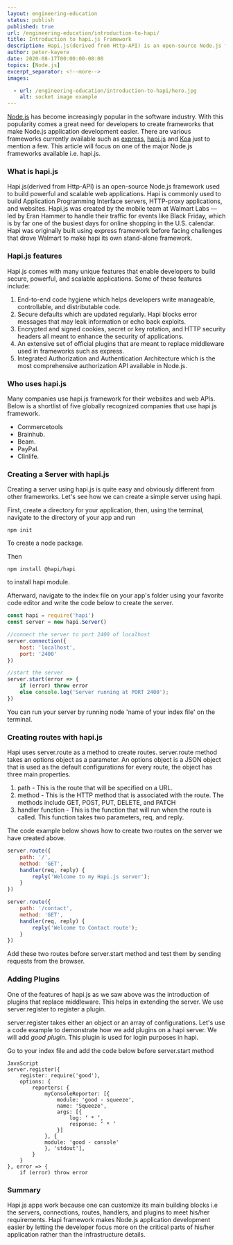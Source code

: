 ```yaml
---
layout: engineering-education
status: publish
published: true
url: /engineering-education/introduction-to-hapi/
title: Introduction to hapi.js Framework
description: Hapi.js(derived from Http-API) is an open-source Node.js framework used to build powerful and scalable web applications. We go over what is Hapi.js - what are some of its features.
author: peter-kayere
date: 2020-08-17T00:00:00-08:00
topics: [Node.js]
excerpt_separator: <!--more-->
images:

  - url: /engineering-education/introduction-to-hapi/hero.jpg
    alt: socket image example
---
```

[Node.js](https://nodejs.com) has become increasingly popular in the software industry. With this popularity comes a great need for developers to create frameworks that make Node.js application development easier. There are various frameworks currently available such as [express](https://expressjs.com), [hapi.js](https://hapi.dev) and [Koa](https://koajs.com) just to mention a few. This article will focus on one of the major Node.js frameworks available i.e. hapi.js.
<!--more-->
### What is hapi.js
Hapi.js(derived from Http-API) is an open-source Node.js framework used to build powerful and scalable web applications. Hapi is commonly used to build Application Programming Interface servers, HTTP-proxy applications, and websites.
Hapi.js was created by the mobile team at Walmart Labs — led by Eran Hammer to handle their traffic for events like Black Friday, which is by far one of the busiest days for online shopping in the U.S. calendar.
Hapi was originally built using express framework before facing challenges that drove Walmart to make hapi its own stand-alone framework.

### Hapi.js features
Hapi.js comes with many unique features that enable developers to build secure, powerful, and scalable applications.
Some of these features include:
1. End-to-end code hygiene which helps developers write manageable, controllable, and distributable code.
2. Secure defaults which are updated regularly. Hapi blocks error messages that may leak information or echo back exploits.
3. Encrypted and signed cookies, secret or key rotation, and HTTP security headers all meant to enhance the security of applications.
4. An extensive set of official plugins that are meant to replace middleware used in frameworks such as express.
5. Integrated Authorization and Authentication Architecture which is the most comprehensive authorization API available in Node.js.

### Who uses hapi.js
Many companies use hapi.js framework for their websites and web APIs.
Below is a shortlist of five globally recognized companies that use hapi.js framework.
- Commercetools
- Brainhub.
- Beam.
- PayPal.
- Clinlife.

### Creating a Server with hapi.js
Creating a server using hapi.js is quite easy and obviously different from other frameworks.
Let's see how we can create a simple server using hapi.

First, create a directory for your application, then, using the terminal, navigate to the directory of your app and run

```
npm init
```
To create a node package.

Then 
```
npm install @hapi/hapi
```
to install hapi module.

Afterward, navigate to the index file on your app's folder using your favorite code editor and write the code below to create the server.

```javascript
const hapi = require('hapi')
const server = new hapi.Server()

//connect the server to port 2400 of localhost
server.connection({
    host: 'localhost',
    port: '2400'
})

//start the server
server.start(error => {
    if (error) throw error
    else console.log('Server running at PORT 2400');
})
```
You can run your server by running node 'name of your index file' on the terminal.

### Creating routes with hapi.js
Hapi uses server.route as a method to create routes. server.route method takes an options object as a parameter. An options object is a JSON object that is used as the default configurations for every route, the object has three main properties.
1. path - This is the route that will be specified on a URL.
2. method - This is the HTTP method that is associated with the route. The methods include GET, POST, PUT, DELETE, and PATCH
3. handler function - This is the function that will run when the route is called. This function takes two parameters, req, and reply.

The code example below shows how to create two routes on the server we have created above.

```javascript
server.route({
    path: '/',
    method: 'GET',
    handler(req, reply) {
        reply('Welcome to my Hapi.js server');
    }
})

server.route({
    path: '/contact',
    method: 'GET',
    handler(req, reply) {
        reply('Welcome to Contact route');
    }
})
```
Add these two routes before server.start method and test them by sending requests from the browser.

### Adding Plugins
One of the features of hapi.js as we saw above was the introduction of plugins that replace middleware. This helps in extending the server. We use server.register to register a plugin.

server.register takes either an object or an array of configurations. Let's use a code example to demonstrate how we add plugins on a hapi server. We will add *good plugin*. This plugin is used for login purposes in hapi.

Go to your index file and add the code below before server.start method

```
JavaScript
server.register({
    register: require('good'),
    options: {
        reporters: {
            myConsoleReporter: [{
                module: 'good - squeeze',
                name: 'Squeeze',
                args: [{
                    log: ‘ * ’,
                    response: ‘ * ’
                }]
            }, {
            module: 'good - console'
            }, 'stdout'],
        }
    }
}, error => {
    if (error) throw error
```

### Summary
Hapi.js apps work because one can customize its main building blocks i.e the servers, connections, routes, handlers, and plugins to meet his/her requirements. Hapi framework makes Node.js application development easier by letting the developer focus more on the critical parts of his/her application rather than the infrastructure details.

